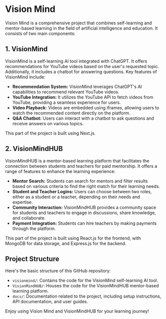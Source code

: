 # Vision Mind

Vision Mind is a comprehensive project that combines self-learning and mentor-based learning in the field of artificial intelligence and education. It consists of two main components:

## 1. VisionMind

VisionMind is a self-learning AI tool integrated with ChatGPT. It offers recommendations for YouTube videos based on the user's requested topic. Additionally, it includes a chatbot for answering questions. Key features of VisionMind include:

- **Recommendation System:** VisionMind leverages ChatGPT's AI capabilities to recommend relevant YouTube videos.
- **YouTube Integration:** It utilizes the YouTube API to fetch videos from YouTube, providing a seamless experience for users.
- **Video Playback:** Videos are embedded using iframes, allowing users to watch the recommended content directly on the platform.
- **Q&A Chatbot:** Users can interact with a chatbot to ask questions and receive answers on various topics.

This part of the project is built using Next.js.

## 2. VisionMindHUB

VisionMindHUB is a mentor-based learning platform that facilitates the connection between students and teachers for paid mentorship. It offers a range of features to enhance the learning experience:

- **Mentor Search:** Students can search for mentors and filter results based on various criteria to find the right match for their learning needs.
- **Student and Teacher Logins:** Users can choose between two roles, either as a student or a teacher, depending on their needs and expertise.
- **Community Interaction:** VisionMindHUB provides a community space for students and teachers to engage in discussions, share knowledge, and collaborate.
- **Payment Integration:** Students can hire teachers by making payments through the platform.

This part of the project is built using React.js for the frontend, with MongoDB for data storage, and Express.js for the backend.

## Project Structure

Here's the basic structure of this GitHub repository:

- `visionmind/`: Contains the code for the VisionMind self-learning AI tool.
- `VisionMindHUB/`: Houses the code for the VisionMindHUB mentor-based learning platform.
- `docs/`: Documentation related to the project, including setup instructions, API documentation, and user guides.

Enjoy using Vision Mind and VisionMindHUB for your learning journey!
